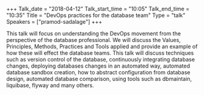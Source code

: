 +++
Talk_date = "2018-04-12"
Talk_start_time = "10:05"
Talk_end_time = "10:35"
Title = "DevOps practices for the database team"
Type = "talk"
Speakers = ["pramod-sadalage"]
+++

This talk will focus on understanding the DevOps movement from the perspective of the database professional. We will discuss the Values, Principles, Methods, Practices and Tools applied and provide an example of how these will effect the database teams. This talk will discuss techniques such as version control of the database, continuously integrating database changes, deploying databases changes in an automated way, automated database sandbox creation, how to abstract configuration from database design, automated database comparison, using tools such as dbmaintain, liquibase, flyway and many others.
